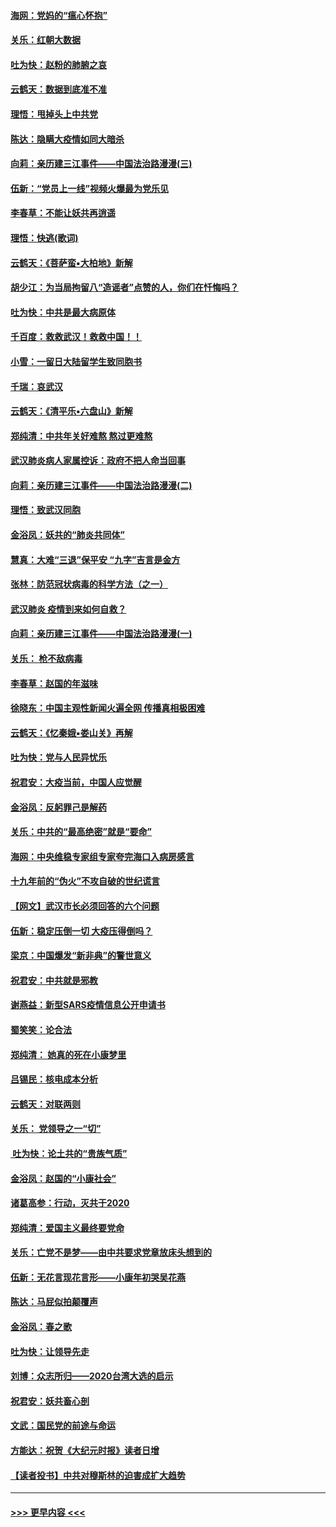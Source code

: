 #### [海网：党妈的“瘟心怀抱”](../pages/nsc993/n11840740.md?t=02042133) 
#### [关乐：红朝大数据](../pages/nsc993/n11840675.md?t=02042133) 
#### [吐为快：赵粉的肺腑之哀](../pages/nsc993/n11840618.md?t=02042133) 
#### [云鹤天：数据到底准不准](../pages/nsc993/n11840325.md?t=02042133) 
#### [理悟：甩掉头上中共党](../pages/nsc993/n11838826.md?t=02042133) 
#### [陈达：隐瞒大疫情如同大暗杀](../pages/nsc993/n11838771.md?t=02042133) 
#### [向莉：亲历建三江事件——中国法治路漫漫(三)](../pages/nsc993/n11831825.md?t=02042133) 
#### [伍新：“党员上一线”视频火爆最为党乐见](../pages/nsc993/n11838200.md?t=02042133) 
#### [李春草：不能让妖共再逍遥](../pages/nsc993/n11838102.md?t=02042133) 
#### [理悟：快逃(歌词)](../pages/nsc993/n11838083.md?t=02042133) 
#### [云鹤天：《菩萨蛮▪大柏地》新解](../pages/nsc993/n11838059.md?t=02042133) 
#### [胡少江：为当局拘留八“造谣者”点赞的人，你们在忏悔吗？](../pages/nsc993/n11836801.md?t=02042133) 
#### [吐为快：中共是最大病原体](../pages/nsc993/n11836748.md?t=02042133) 
#### [千百度：救救武汉！救救中国！！](../pages/nsc993/n11836145.md?t=02042133) 
#### [小雪：一留日大陆留学生致同胞书](../pages/nsc993/n11834624.md?t=02042133) 
#### [千瑞：哀武汉](../pages/nsc993/n11833647.md?t=02042133) 
#### [云鹤天：《清平乐▪六盘山》新解](../pages/nsc993/n11833611.md?t=02042133) 
#### [郑纯清：中共年关好难熬 熬过更难熬](../pages/nsc993/n11833489.md?t=02042133) 
#### [武汉肺炎病人家属控诉：政府不把人命当回事](../pages/nsc993/n11833205.md?t=02042133) 
#### [向莉：亲历建三江事件——中国法治路漫漫(二)](../pages/nsc993/n11829102.md?t=02042133) 
#### [理悟：致武汉同胞](../pages/nsc993/n11831522.md?t=02042133) 
#### [金浴凤：妖共的“肺炎共同体”](../pages/nsc993/n11829448.md?t=02042133) 
#### [慧真：大难“三退”保平安 “九字”吉言是金方](../pages/nsc993/n11829501.md?t=02042133) 
#### [张林：防范冠状病毒的科学方法（之一）](../pages/nsc993/n11828618.md?t=02042133) 
#### [武汉肺炎 疫情到来如何自救？](../pages/nsc993/n11827632.md?t=02042133) 
#### [向莉：亲历建三江事件——中国法治路漫漫(一)](../pages/nsc993/n11827190.md?t=02042133) 
#### [关乐： 枪不敌病毒](../pages/nsc993/n11826746.md?t=02042133) 
#### [李春草：赵国的年滋味](../pages/nsc993/n11826321.md?t=02042133) 
#### [徐晓东：中国主观性新闻火遍全网 传播真相极困难](../pages/nsc993/n11826508.md?t=02042133) 
#### [云鹤天：《忆秦娥▪娄山关》再解](../pages/nsc993/n11824682.md?t=02042133) 
#### [吐为快：党与人民异忧乐](../pages/nsc993/n11824660.md?t=02042133) 
#### [祝君安：大疫当前，中国人应觉醒](../pages/nsc993/n11821946.md?t=02042133) 
#### [金浴凤：反躬罪己是解药](../pages/nsc993/n11820280.md?t=02042133) 
#### [关乐：中共的“最高绝密”就是“要命”](../pages/nsc993/n11816946.md?t=02042133) 
#### [海网：中央维稳专家组专家夸完海口入病房感言](../pages/nsc993/n11815138.md?t=02042133) 
#### [十九年前的“伪火”不攻自破的世纪谎言](../pages/nsc993/n11813238.md?t=02042133) 
#### [【网文】武汉市长必须回答的六个问题](../pages/nsc993/n11813848.md?t=02042133) 
#### [伍新：稳定压倒一切 大疫压得倒吗？](../pages/nsc993/n11812634.md?t=02042133) 
#### [梁京：中国爆发“新非典”的警世意义](../pages/nsc993/n11812554.md?t=02042133) 
#### [祝君安：中共就是邪教](../pages/nsc993/n11812431.md?t=02042133) 
#### [谢燕益：新型SARS疫情信息公开申请书](../pages/nsc993/n11808840.md?t=02042133) 
#### [蜀笑笑：论合法](../pages/nsc993/n11808064.md?t=02042133) 
#### [郑纯清： 她真的死在小康梦里](../pages/nsc993/n11806623.md?t=02042133) 
#### [吕锡民：核电成本分析](../pages/nsc993/n11806284.md?t=02042133) 
#### [云鹤天：对联两则](../pages/nsc993/n11805957.md?t=02042133) 
#### [关乐： 党领导之一“切”](../pages/nsc993/n11804505.md?t=02042133) 
#### [ 吐为快：论土共的“贵族气质”](../pages/nsc993/n11804490.md?t=02042133) 
#### [金浴凤：赵国的“小康社会”](../pages/nsc993/n11804452.md?t=02042133) 
#### [诸葛高参：行动，灭共于2020](../pages/nsc993/n11804120.md?t=02042133) 
#### [郑纯清：爱国主义最终要党命](../pages/nsc993/n11802197.md?t=02042133) 
#### [关乐：亡党不是梦——由中共要求党章放床头想到的](../pages/nsc993/n11802156.md?t=02042133) 
#### [伍新：无花言现花言形——小康年初哭吴花燕](../pages/nsc993/n11800044.md?t=02042133) 
#### [陈达：马屁似拍颠覆声](../pages/nsc993/n11800010.md?t=02042133) 
#### [金浴凤：春之歌](../pages/nsc993/n11797687.md?t=02042133) 
#### [吐为快：让领导先走](../pages/nsc993/n11797512.md?t=02042133) 
#### [刘博：众志所归——2020台湾大选的启示](../pages/nsc993/n11796878.md?t=02042133) 
#### [祝君安：妖共畜心剖](../pages/nsc993/n11794273.md?t=02042133) 
#### [文武：国民党的前途与命运](../pages/nsc993/n11794198.md?t=02042133) 
#### [方能达：祝贺《大纪元时报》读者日增](../pages/nsc993/n11793807.md?t=02042133) 
#### [【读者投书】中共对穆斯林的迫害成扩大趋势](../pages/nsc993/n11791371.md?t=02042133) 

----
#### [ >>> 更早内容 <<< ](../indexes/nsc993-earlier.md)
